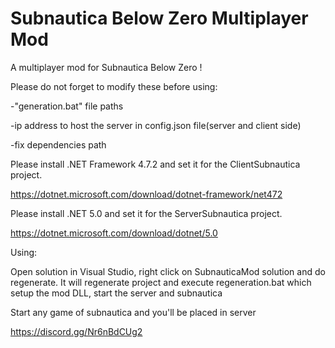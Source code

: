# Subnautica Below Zero Multiplayer Mod
A multiplayer mod for Subnautica Below Zero !

Please do not forget to modify these before using:

-"generation.bat" file paths

-ip address to host the server in config.json file(server and client side)

-fix dependencies path 


Please install .NET Framework 4.7.2 and set it for the ClientSubnautica project.

https://dotnet.microsoft.com/download/dotnet-framework/net472


Please install .NET 5.0 and set it for the ServerSubnautica project.

https://dotnet.microsoft.com/download/dotnet/5.0


Using:

Open solution in Visual Studio, right click on SubnauticaMod solution and do regenerate. It will regenerate project and execute regeneration.bat which setup the mod DLL, start the server and subnautica

Start any game of subnautica and you'll be placed in server

https://discord.gg/Nr6nBdCUg2
